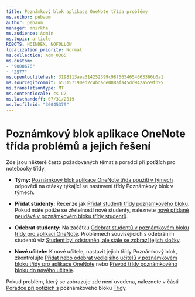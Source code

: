 ```yaml
---
title: Poznámkový blok aplikace OneNote třída problémy
ms.author: pebaum
author: pebaum
manager: mnirkhe
ms.audience: Admin
ms.topic: article
ROBOTS: NOINDEX, NOFOLLOW
localization_priority: Normal
ms.collection: Adm_O365
ms.custom:
- "9000676"
- "2577"
ms.openlocfilehash: 3198113aea314252399c98f5654654663366b0a1
ms.sourcegitcommit: a53157190ed2c4bdade088afa45dd942a559fb95
ms.translationtype: MT
ms.contentlocale: cs-CZ
ms.lasthandoff: 07/31/2019
ms.locfileid: "36045379"
---
```

# <a name="onenote-class-notebook-issues-and-resolutions"></a>Poznámkový blok aplikace OneNote třída problémů a jejich řešení

Zde jsou některé často požadovaných témat a poradci při potížích pro notebooky třídy.

- **Týmy:** [Poznámkový blok aplikace OneNote třída použití v týmech](https://support.office.com/article/bd77f11f-27cd-4d41-bfbd-2b11799f1440) odpovědi na otázky týkající se nastavení třídy Poznámkový blok v týmech.

- **Přidat studenty:** Recenze jak [Přidat studenti třídy poznámkového bloku](https://support.office.com/article/149882af-506a-4689-9fee-39309b97aae8). Pokud máte potíže se zřetelností nové studenty, naleznete [nově přidané neudává v poznámkovém bloku třídy studentů](https://support.office.com/article/4da02c45-b435-4af1-921b-51b8ee40e1c9).

- **Odebrat studenty:** Na začátku [Odebrat studentů v poznámkovém bloku třídy pro aplikaci OneNote](https://support.office.com/article/86dcf019-408f-4de8-8055-eb61f1578c3c). Problémech souvisejících s odebráním studentů viz [Student byl odstraněn, ale stále se zobrazí jejich složky](https://support.office.com/article/0ed81eaa-c14a-436f-bb6f-ce95f130cc71).

- **Nové učitele:** K nové učitele, nastavit jejich třídy Poznámkový blok, zkontrolujte [Přidat nebo odebrat vedlejšího učitelů v poznámkovém bloku třídy pro aplikace OneNote](https://support.office.com/en-us/article/fdcb870b-49a7-4a14-9ea6-d817f88026f8) nebo [Převod třídy poznámkového bloku do nového učitele](https://support.office.com/article/84ef5d4a-0eec-4d5b-bc22-1317bc3b9027).

Pokud problém, který se zobrazuje zde není uvedena, naleznete v části [Poradce při potížích s](https://support.office.com/article/class-notebook-ee70aff9-52e8-449f-be6a-7cbc1d65eaea#ID0EAABAAA=Manage&ID0EABAAA=Troubleshoot) poznámkového bloku [Třídy](https://support.office.com/article/class-notebook-ee70aff9-52e8-449f-be6a-7cbc1d65eaea). 


